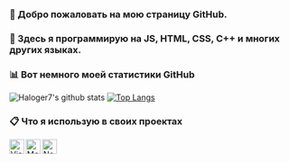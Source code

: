 ### 👋 Добро пожаловать на мою страницу GitHub.

### 💠 Здесь я программирую на JS, HTML, CSS, C++ и многих других языках.

### 📊 Вот немного моей статистики GitHub
![Haloger7's github stats](https://github-readme-stats.vercel.app/api?username=Haloger7&show_icons=true&theme=onedark) [![Top Langs](https://github-readme-stats.vercel.app/api/top-langs/?username=Haloger7)](https://github.com/anuraghazra/github-readme-stats)

### 📋 Что я использую в своих проектах
<img align="left" alt="Visual Studio Code" width="26px" src="https://external-content.duckduckgo.com/iu/?u=https%3A%2F%2Fupload.wikimedia.org%2Fwikipedia%2Fcommons%2Fthumb%2F9%2F9a%2FVisual_Studio_Code_1.35_icon.svg%2F1200px-Visual_Studio_Code_1.35_icon.svg.png&f=1&nofb=1" />
<img align="left" alt="MongoDB" width="26px" src="https://cdn.discordapp.com/emojis/773899035039367201.png" />
<img align="left" alt="NodeJS" width="26px" src="https://external-content.duckduckgo.com/iu/?u=https%3A%2F%2Fnodejs.org%2Fstatic%2Fimages%2Flogo-hexagon-card.png&f=1&nofb=1" />
